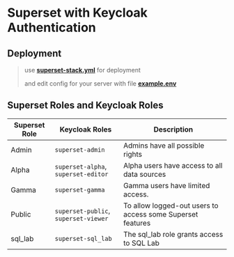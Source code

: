 # Superset with Keycloak Authentication


## Deployment

> use **[superset-stack.yml](./superset-stack.yml)** for deployment
>
> and edit config for your server with file **[example.env](./example.env)**
>

## Superset Roles and Keycloak Roles

| Superset Role | Keycloak Roles                       | Description                                                |
| ------------- | ------------------------------------ | ---------------------------------------------------------- |
| Admin         | `superset-admin`                     | Admins have all possible rights                            |
| Alpha         | `superset-alpha`, `superset-editor`  | Alpha users have access to all data sources                |
| Gamma         | `superset-gamma`                     | Gamma users have limited access.                           |
| Public        | `superset-public`, `superset-viewer` | To allow logged-out users to access some Superset features |
| sql_lab       | `superset-sql_lab`                   | The sql_lab role grants access to SQL Lab                  |
